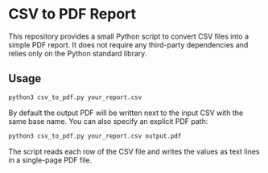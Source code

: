 # CSV to PDF Report

This repository provides a small Python script to convert CSV files into a simple PDF report. It does not require any third-party dependencies and relies only on the Python standard library.

## Usage

```bash
python3 csv_to_pdf.py your_report.csv
```

By default the output PDF will be written next to the input CSV with the same base name. You can also specify an explicit PDF path:

```bash
python3 csv_to_pdf.py your_report.csv output.pdf
```

The script reads each row of the CSV file and writes the values as text lines in a single-page PDF file.

